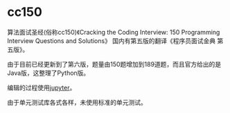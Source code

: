 # cc150

算法面试圣经(俗称cc150)《Cracking the Coding Interview: 150 Programming Interview Questions and Solutions》
国内有第五版的翻译《程序员面试金典 第五版》。

由于目前已经更新到了第六版，题量由150题增加到189道题，而且官方给出的是Java版，这整理了Python版。

编辑的过程使用[jupyter](http://jupyter.org/)。

由于单元测试库各式各样，未使用标准的单元测试。
